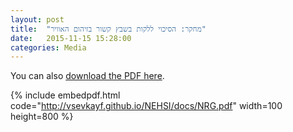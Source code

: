 ```yaml
---
layout: post
title:  "‫מחקר‪ :‬הסיכוי‪ ‬ללקות‪ ‬בשבץ‪ ‬קשור‪ ‬בזיהום‬ ‫האוויר‬"
date:   2015-11-15 15:28:00
categories: Media
---
```

You can also [download the PDF here](http://vsevkayf.github.io/NEHSI/docs/NRG.pdf).

{% include embedpdf.html code="http://vsevkayf.github.io/NEHSI/docs/NRG.pdf" width=100 height=800 %}
